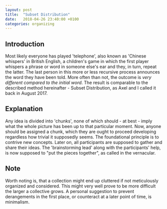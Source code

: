 ```yaml
---
layout: post
title:  "Subset Distribution"
date:   2018-04-26 23:40:00 +0100
categories: organizing
---
```


## Introduction
Most likely everyone has played 'telephone', also known as 'Chinese whispers'
in British English, a children's game in which the first player whispers a
phrase or word in someone else's ear and they, in turn, repeat the latter.
The last person in this more or less recursive process announces the word
they have been told. More often than not, the outcome is *very different
compared to the initial word*. The result is comparable to the described method
hereinafter - Subset Distribution, as Axel and I called it back in August 2017.

## Explanation
Any idea is divided into 'chunks', none of which should - at best - imply what
the whole picture has been up to that particular moment.
Now, anyone should be assigned a chunk, which they are ought to proceed
developing regardless how trivial it supposedly seems. The foundational
principle is to contrive new concepts. Later on, all participants are supposed
to gather and share their ideas. The 'brainstorming lead' along with the
participants' help, is now supposed to "put the pieces together", as called in
the vernacular.

## Note
Worth noting is, that a collection might end up cluttered if not meticulously
organized and considered. This might very well prove to be more difficult the
larger a collective grows. A personal suggestion to prevent derangements in the
first place, or counteract at a later point of time, is minimalism.
